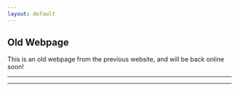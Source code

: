 ```yaml
---
layout: default
---
```


## Old Webpage

This is an old webpage from the previous website, and will be back online soon!

* * *
* * *

<!-- --end-of-page-- -->
